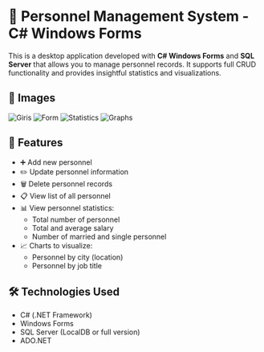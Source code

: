 # 👔 Personnel Management System - C# Windows Forms

This is a desktop application developed with **C# Windows Forms** and **SQL Server** that allows you to manage personnel records. It supports full CRUD functionality and provides insightful statistics and visualizations.

## 📸 Images

![Giris](Giris.png)
![Form](Form.png)
![Statistics](Statistics.png)
![Graphs](Graph.png)

## 🧩 Features

- ➕ Add new personnel
- ✏️ Update personnel information
- 🗑️ Delete personnel records
- 📋 View list of all personnel
- 📊 View personnel statistics:
  - Total number of personnel
  - Total and average salary
  - Number of married and single personnel
- 📈 Charts to visualize:
  - Personnel by city (location)
  - Personnel by job title

## 🛠️ Technologies Used

- C# (.NET Framework)
- Windows Forms
- SQL Server (LocalDB or full version)
- ADO.NET
